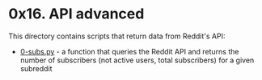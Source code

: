 # 0x16. API advanced
This directory contains scripts that return data from Reddit's API:
- [0-subs.py](0-subs.py) - a function that queries the Reddit API and returns the number of subscribers (not active users, total subscribers) for a given subreddit